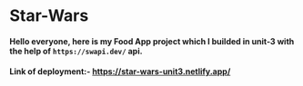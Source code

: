 # Star-Wars

#### Hello everyone, here is my Food App project which I builded in unit-3 with the help of `https://swapi.dev/` api.

#### Link of deployment:- https://star-wars-unit3.netlify.app/
